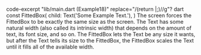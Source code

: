 code-excerpt "lib/main.dart (Example18)" replace="/(return |;)//g"?
dart
const FittedBox(
  child: Text('Some Example Text.'),
)
The screen forces the FittedBox to be exactly the same
size as the screen. The Text has some natural width
(also called its intrinsic width) that depends on the
amount of text, its font size, and so on.
The FittedBox lets the Text be any size it wants,
but after the Text tells its size to the FittedBox,
the FittedBox scales the Text until it fills all of
the available width.
